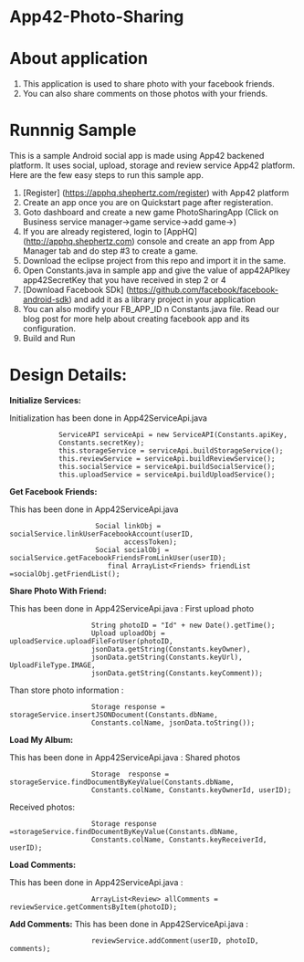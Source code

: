 App42-Photo-Sharing
===================

# About application

1. This application is used to share photo with your facebook friends.
2. You can also share comments on those photos with your friends.

# Runnnig Sample

This is a sample Android social app is made using App42 backened platform. It uses social, upload, storage and review service App42 platform. Here are the few easy steps to run this sample app.

1. [Register] (https://apphq.shephertz.com/register) with App42 platform
2. Create an app once you are on Quickstart page after registeration.
3. Goto dashboard and create a new game PhotoSharingApp (Click on Business service manager->game service->add game->)
4. If you are already registered, login to [AppHQ] (http://apphq.shephertz.com) console and create an app from App Manager tab and do step #3 to create a game.
5. Download the eclipse project from this repo and import it in the same.
6. Open Constants.java in sample app and give the value of app42APIkey app42SecretKey that you have received in step 2 or 4
7. [Download Facebook SDk] (https://github.com/facebook/facebook-android-sdk) and add it as a library project in your application
8. You can also modify your FB_APP_ID n Constants.java file. Read our blog post for more help about creating facebook app and its configuration.
9. Build and Run 



# Design Details:

__Initialize Services:__

Initialization has been done in App42ServiceApi.java

```
        	ServiceAPI serviceApi = new ServiceAPI(Constants.apiKey,
  			Constants.secretKey);
			this.storageService = serviceApi.buildStorageService();
			this.reviewService = serviceApi.buildReviewService();
			this.socialService = serviceApi.buildSocialService();
			this.uploadService = serviceApi.buildUploadService();
```

__Get Facebook Friends:__

This has been done in  App42ServiceApi.java

```
                  	 Social linkObj = socialService.linkUserFacebookAccount(userID,
							accessToken);
		  			 Social socialObj = socialService.getFacebookFriendsFromLinkUser(userID);
		        		final ArrayList<Friends> friendList =socialObj.getFriendList();
```
__Share Photo With Friend:__

This has been done in  App42ServiceApi.java : First upload photo

```
                 	String photoID = "Id" + new Date().getTime();
	         		Upload uploadObj = uploadService.uploadFileForUser(photoID,
					jsonData.getString(Constants.keyOwner),
					jsonData.getString(Constants.keyUrl), UploadFileType.IMAGE,
					jsonData.getString(Constants.keyComment));
```
Than store photo information :

```
                	Storage response = storageService.insertJSONDocument(Constants.dbName,
					Constants.colName, jsonData.toString());
```

__Load My Album:__

This has been done in  App42ServiceApi.java : Shared photos

``` 
                   	Storage  response = storageService.findDocumentByKeyValue(Constants.dbName,
					Constants.colName, Constants.keyOwnerId, userID);
```
Received photos:

```
                   	Storage response =storageService.findDocumentByKeyValue(Constants.dbName,
					Constants.colName, Constants.keyReceiverId, userID);
```

__Load Comments:__

This has been done in  App42ServiceApi.java :

```
                  	ArrayList<Review> allComments = reviewService.getCommentsByItem(photoID);
```

__Add Comments:__
This has been done in  App42ServiceApi.java :

```
            		reviewService.addComment(userID, photoID, comments);
```


